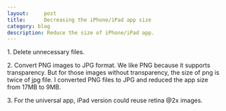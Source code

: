 ```yaml
---
layout:     post
title:      Decreasing the iPhone/iPad app size
category: blog
description: Reduce the size of iPhone/iPad app.
---
```


1\. Delete unnecessary files.

2\. Convert PNG images to JPG format. We like PNG because it supports transparency. But for those images without transparency, the size of png is
twice of jpg file. I converted PNG files to JPG and reduced the app size from 17MB to 9MB.

3\. For the universal app, iPad version could reuse retina @2x images.
